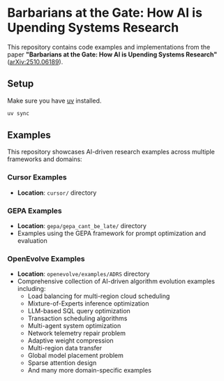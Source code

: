 # Barbarians at the Gate: How AI is Upending Systems Research

This repository contains code examples and implementations from the paper **"Barbarians at the Gate: How AI is Upending Systems Research"** ([arXiv:2510.06189](https://arxiv.org/abs/2510.06189)).

## Setup

Make sure you have [uv](https://docs.astral.sh/uv/getting-started/installation/) installed.

```bash
uv sync
```

## Examples

This repository showcases AI-driven research examples across multiple frameworks and domains:

### Cursor Examples
- **Location**: `cursor/` directory

### GEPA Examples  
- **Location**: `gepa/gepa_cant_be_late/` directory
- Examples using the GEPA framework for prompt optimization and evaluation

### OpenEvolve Examples
- **Location**: `openevolve/examples/ADRS` directory
- Comprehensive collection of AI-driven algorithm evolution examples including:
  - Load balancing for multi-region cloud scheduling
  - Mixture-of-Experts inference optimization
  - LLM-based SQL query optimization
  - Transaction scheduling algorithms
  - Multi-agent system optimization
  - Network telemetry repair problem 
  - Adaptive weight compression
  - Multi-region data transfer 
  - Global model placement problem 
  - Sparse attention design 
  - And many more domain-specific examples